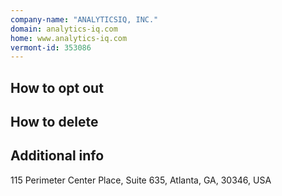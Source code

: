 ```yaml
---
company-name: "ANALYTICSIQ, INC."
domain: analytics-iq.com
home: www.analytics-iq.com
vermont-id: 353086
---
```

## How to opt out




## How to delete




## Additional info




115 Perimeter Center Place, Suite 635, Atlanta, GA, 30346, USA













